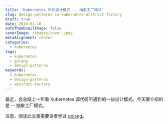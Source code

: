 ```yaml
---
title: 'Kubernetes 中的设计模式 -- 抽象工厂模式'
slug: design-patterns-in-kubernetes-abstract-factory
draft: true
date: 2019-01-10
autoThumbnailImage: false
coverImage: /images/cover.jpeg
metaAlignment: center
categories:
  - kubernetes
tags:
  - kubernetes
  - golang
  - design-patterns
keywords:
  - kubernetes
  - design-patterns
  - abstract-factory
---
```


最近，会总结上一年看 Kubernetes 源代码所遇到的一些设计模式。今天要介绍的是 -- 抽象工厂模式。

注意，阅读此文章需要读者学过 [golang](https://golang.org)。

<!--more-->
